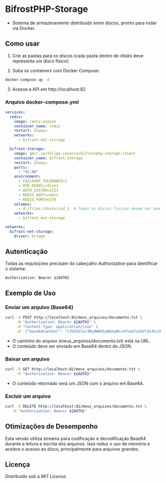# BifrostPHP-Storage

- Sistema de armazenamento distribuído entre discos, pronto para rodar via Docker.

## Como usar

1. Crie as pastas para os discos (cada pasta dentro de /disks deve representa um disco físico):

2. Suba os containers com Docker Compose:
  ```bash
  docker-compose up -d
  ```

3. Acesse a API em http://localhost:82

###  Arquivo docker-compose.yml

```yaml
services:
  redis:
    image: redis:alpine
    container_name: redis
    restart: always
    networks:
      - bifrost-net-storage

  bifrost-storage:
    image: ghcr.io/felipe-cavalca/bifrostphp-storage:latest
    container_name: bifrost-storage
    restart: always
    ports:
      - "82:80"
    environment:
      - FAILOVER_TOLERANCE=1
      - DIR_DISKS=/disks
      - AUTH_SISTEM=1233
      - REDIS_HOST=redis
      - REDIS_PORT=6379
    volumes:
      - d:/files:/disks/ssd_1  # Todos os discos fisicos devem ser uma pasta dentro de /disks
    networks:
      - bifrost-net-storage

networks:
  bifrost-net-storage:
    driver: bridge
```

## Autenticação

Todas as requisições precisam do cabeçalho Authorization para identificar o sistema:
```http
Authorization: Bearer ${AUTH}
```

## Exemplo de Uso

### Enviar um arquivo (Base64)

```bash
curl -X POST http://localhost:82/meus_arquivos/documento.txt \
     -H "Authorization: Bearer ${AUTH}" \
     -H "Content-Type: application/json" \
     -d '{"base64Content": "c3VhIGluc3RydWNhbyBkbyBhcnF1aXZvIGVtIGJhc2U2NA=="}'
```
*  O caminho do arquivo (meus_arquivos/documento.txt) está na URL.
*  O conteúdo deve ser enviado em Base64 dentro do JSON.


### Baixar um arquivo

```bash
curl -X GET http://localhost:82/meus_arquivos/documento.txt \
     -H "Authorization: Bearer ${AUTH}"
```

* O conteúdo retornado será um JSON com o arquivo em Base64.

### Excluir um arquivo

  ```bash
curl -X DELETE http://localhost:82/meus_arquivos/documento.txt \
     -H "Authorization: Bearer ${AUTH}"
```

## Otimizações de Desempenho

Esta versão utiliza streams para codificação e decodificação Base64 durante a
leitura e escrita dos arquivos. Isso reduz o uso de memória e acelera o acesso
ao disco, principalmente para arquivos grandes.

## Licença

Distribuído sob a *MIT License*.
